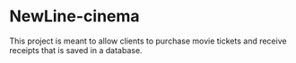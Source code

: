 # NewLine-cinema
This project is meant to allow clients to purchase movie tickets and receive receipts that is saved in a database.
